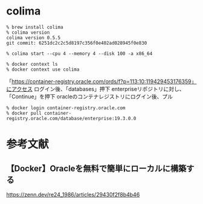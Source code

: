 
# colima
```shell
% brew install colima
% colima version
colima version 0.5.5
git commit: 6251dc2c2c5d8197c356f0e402ad028945f0e830
```

```shell
% colima start --cpu 4 --memory 4 --disk 100 -a x86_64
```

```shell
% docker context ls
% docker context use colima
```

「https://container-registry.oracle.com/ords/f?p=113:10:119429453176359」にアクセス
ログイン後、「databases」押下
enterpriseリポジトリに対し、「Continue」を押下
oracleのコンテナレジストリにログイン後、プル
```shell
% docker login container-registry.oracle.com
% docker pull container-registry.oracle.com/database/enterprise:19.3.0.0
```

# 参考文献
## 【Docker】Oracleを無料で簡単にローカルに構築する
https://zenn.dev/re24_1986/articles/29430f2f8b4b46
